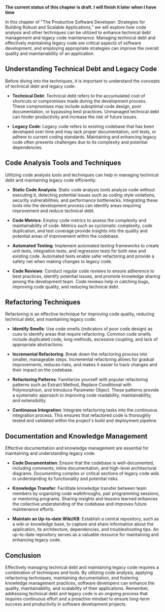 **The current status of this chapter is draft. I will finish it later when I have time**

In this chapter of "The Productive Software Developer: Strategies for Building Robust and Scalable Applications," we will explore how code analysis and other techniques can be utilized to enhance technical debt management and legacy code maintenance. Managing technical debt and effectively maintaining legacy code are critical aspects of software development, and employing appropriate strategies can improve the overall quality and maintainability of an application.

Understanding Technical Debt and Legacy Code
--------------------------------------------

Before diving into the techniques, it is important to understand the concepts of technical debt and legacy code:

* **Technical Debt**: Technical debt refers to the accumulated cost of shortcuts or compromises made during the development process. These compromises may include suboptimal code design, poor documentation, or bypassing best practices. Unmanaged technical debt can hinder productivity and increase the risk of future issues.

* **Legacy Code**: Legacy code refers to existing codebase that has been developed over time and may lack proper documentation, unit tests, or adhere to current coding standards. Maintaining and enhancing legacy code often presents challenges due to its complexity and potential dependencies.

Code Analysis Tools and Techniques
----------------------------------

Utilizing code analysis tools and techniques can help in managing technical debt and maintaining legacy code efficiently:

* **Static Code Analysis**: Static code analysis tools analyze code without executing it, detecting potential issues such as coding style violations, security vulnerabilities, and performance bottlenecks. Integrating these tools into the development process can identify areas requiring improvement and reduce technical debt.

* **Code Metrics**: Employ code metrics to assess the complexity and maintainability of code. Metrics such as cyclomatic complexity, code duplication, and test coverage provide insights into the quality and potential areas of improvement within the codebase.

* **Automated Testing**: Implement automated testing frameworks to create unit tests, integration tests, and regression tests for both new and existing code. Automated tests enable safer refactoring and provide a safety net when making changes to legacy code.

* **Code Reviews**: Conduct regular code reviews to ensure adherence to best practices, identify potential issues, and promote knowledge sharing among the development team. Code reviews help in catching bugs, improving code quality, and reducing technical debt.

Refactoring Techniques
----------------------

Refactoring is an effective technique for improving code quality, reducing technical debt, and maintaining legacy code:

* **Identify Smells**: Use code smells (indicators of poor code design) as cues to identify areas that require refactoring. Common code smells include duplicated code, long methods, excessive coupling, and lack of appropriate abstractions.

* **Incremental Refactoring**: Break down the refactoring process into smaller, manageable steps. Incremental refactoring allows for gradual improvements, reduces risks, and makes it easier to track changes and their impact on the codebase.

* **Refactoring Patterns**: Familiarize yourself with popular refactoring patterns such as Extract Method, Replace Conditional with Polymorphism, and Introduce Parameter Object. These patterns provide a systematic approach to improving code readability, maintainability, and extensibility.

* **Continuous Integration**: Integrate refactoring tasks into the continuous integration process. This ensures that refactored code is thoroughly tested and validated within the project's build and deployment pipeline.

Documentation and Knowledge Management
--------------------------------------

Effective documentation and knowledge management are essential for maintaining and understanding legacy code:

* **Code Documentation**: Ensure that the codebase is well-documented, including comments, inline documentation, and high-level architectural diagrams. Documenting complex or critical sections of legacy code aids in understanding its functionality and potential risks.

* **Knowledge Transfer**: Facilitate knowledge transfer between team members by organizing code walkthroughs, pair programming sessions, or mentoring programs. Sharing insights and lessons learned enhances the collective understanding of the codebase and improves future maintenance efforts.

* **Maintain an Up-to-date Wiki/KB**: Establish a central repository, such as a wiki or knowledge base, to capture and share information about the application, its architecture, dependencies, and troubleshooting tips. An up-to-date repository serves as a valuable resource for maintaining and enhancing legacy code.

Conclusion
----------

Effectively managing technical debt and maintaining legacy code requires a combination of techniques and tools. By utilizing code analysis, applying refactoring techniques, maintaining documentation, and fostering knowledge management practices, software developers can enhance the quality, maintainability, and scalability of their applications. Remember, addressing technical debt and legacy code is an ongoing process that requires continuous effort and a proactive mindset to ensure long-term success and productivity in software development projects.
